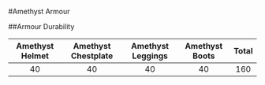 #Amethyst Armour

##Armour Durability

| Amethyst Helmet      | Amethyst Chestplate  | Amethyst Leggings   | Amethyst Boots  | Total |
|:-----------------:|:-----------------:|:----------------:|:------------:|:-----:|
| 40 | 40 | 40 | 40 | 160 |
